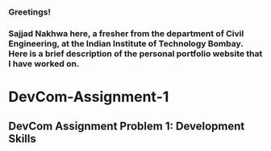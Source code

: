 ### Greetings!
### Sajjad Nakhwa here, a fresher from the department of Civil Engineering, at the Indian Institute of Technology Bombay. Here is a brief description of the personal portfolio website that I have worked on.
# DevCom-Assignment-1
## DevCom Assignment Problem 1: Development Skills

